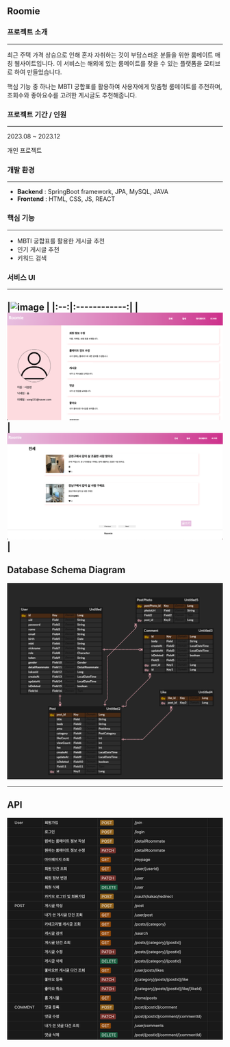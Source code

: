 ## Roomie

### 프로젝트 소개
---
최근 주택 가격 상승으로 인해 혼자 자취하는 것이 부담스러운 분들을 위한 룸메이트 매칭 웹사이트입니다. 이 서비스는 해외에 있는 룸메이트를 찾을 수 있는 플랫폼을 모티브로 하여 만들었습니다.

핵심 기능 중 하나는 MBTI 궁합표를 활용하여 사용자에게 맞춤형 룸메이트를 추천하며, 조회수와 좋아요수를 고려한 게시글도 추천해줍니다. 

### 프로젝트 기간 / 인원
---
2023.08 ~ 2023.12

개인 프로젝트

### 개발 환경
---
- **Backend** : SpringBoot framework, JPA, MySQL, JAVA
- **Frontend** : HTML, CSS, JS, REACT

### 핵심 기능
---
- MBTI 궁합표를 활용한 게시글 추천
- 인기 게시글 추천
- 키워드 검색

### 서비스 UI
---
|![image](https://github.com/shyeon4643/roommate/assets/62410059/e69a7bf9-4326-4780-9860-ee29f8b5c62b)
|
|:--:|:------------:|
|![img_3.png](img/img_3.png)|![img_4.png](img/img_4.png)|
---
## Database Schema Diagram
![img.png](img/img.png)

---

## API
![img_5.png](img/img_5.png)
